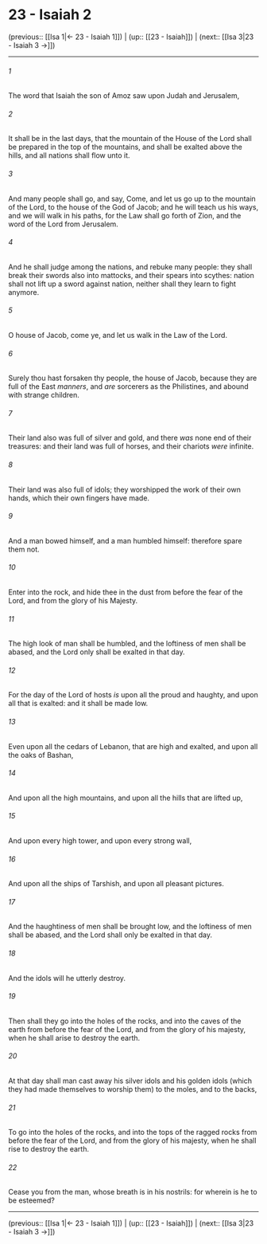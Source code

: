 # 23 - Isaiah 2

(previous:: [[Isa 1|← 23 - Isaiah 1]]) | (up:: [[23 - Isaiah]]) | (next:: [[Isa 3|23 - Isaiah 3 →]])

***


###### 1 
The word that Isaiah the son of Amoz saw upon Judah and Jerusalem, 

###### 2 
It shall be in the last days, that the mountain of the House of the Lord shall be prepared in the top of the mountains, and shall be exalted above the hills, and all nations shall flow unto it. 

###### 3 
And many people shall go, and say, Come, and let us go up to the mountain of the Lord, to the house of the God of Jacob; and he will teach us his ways, and we will walk in his paths, for the Law shall go forth of Zion, and the word of the Lord from Jerusalem. 

###### 4 
And he shall judge among the nations, and rebuke many people: they shall break their swords also into mattocks, and their spears into scythes: nation shall not lift up a sword against nation, neither shall they learn to fight anymore. 

###### 5 
O house of Jacob, come ye, and let us walk in the Law of the Lord. 

###### 6 
Surely thou hast forsaken thy people, the house of Jacob, because they are full of the East _manners_, and _are_ sorcerers as the Philistines, and abound with strange children. 

###### 7 
Their land also was full of silver and gold, and there _was_ none end of their treasures: and their land was full of horses, and their chariots _were_ infinite. 

###### 8 
Their land was also full of idols; they worshipped the work of their own hands, which their own fingers have made. 

###### 9 
And a man bowed himself, and a man humbled himself: therefore spare them not. 

###### 10 
Enter into the rock, and hide thee in the dust from before the fear of the Lord, and from the glory of his Majesty. 

###### 11 
The high look of man shall be humbled, and the loftiness of men shall be abased, and the Lord only shall be exalted in that day. 

###### 12 
For the day of the Lord of hosts _is_ upon all the proud and haughty, and upon all that is exalted: and it shall be made low. 

###### 13 
Even upon all the cedars of Lebanon, that are high and exalted, and upon all the oaks of Bashan, 

###### 14 
And upon all the high mountains, and upon all the hills that are lifted up, 

###### 15 
And upon every high tower, and upon every strong wall, 

###### 16 
And upon all the ships of Tarshish, and upon all pleasant pictures. 

###### 17 
And the haughtiness of men shall be brought low, and the loftiness of men shall be abased, and the Lord shall only be exalted in that day. 

###### 18 
And the idols will he utterly destroy. 

###### 19 
Then shall they go into the holes of the rocks, and into the caves of the earth from before the fear of the Lord, and from the glory of his majesty, when he shall arise to destroy the earth. 

###### 20 
At that day shall man cast away his silver idols and his golden idols (which they had made themselves to worship them) to the moles, and to the backs, 

###### 21 
To go into the holes of the rocks, and into the tops of the ragged rocks from before the fear of the Lord, and from the glory of his majesty, when he shall rise to destroy the earth. 

###### 22 
Cease you from the man, whose breath is in his nostrils: for wherein is he to be esteemed?

***

(previous:: [[Isa 1|← 23 - Isaiah 1]]) | (up:: [[23 - Isaiah]]) | (next:: [[Isa 3|23 - Isaiah 3 →]])
